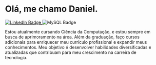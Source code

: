 # Olá, me chamo Daniel.

 <div id="badges">
  <a href="https://www.linkedin.com/in/daniel-vieira-ornelas-a80602269/">
    <img src="https://img.shields.io/badge/LinkedIn-blue?style=for-the-badge&logo=linkedin&logoColor=white" alt="LinkedIn Badge"/>
  </a>
  <img src="https://img.shields.io/badge/MySQL-00000F?style=for-the-badge&logo=mysql&logoColor=white" alt="MySQL Badge"/>
</div>

<p>
  Estou atualmente cursando Ciência da Computação, e estou sempre em busca de aprimoramento na área. Além da graduação, faço cursos adicionais para enriquecer meu currículo profissional e expandir meus conhecimentos. Meu objetivo é desenvolver habilidades diversificadas e atualizadas que contribuam para meu crescimento na carreira de tecnologia.
</p>
